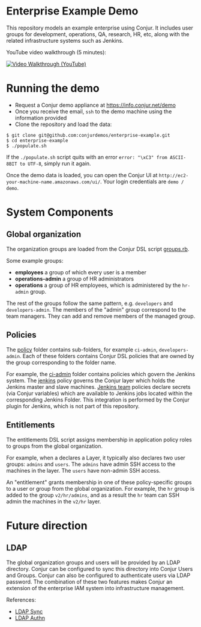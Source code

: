 # Enterprise Example Demo

This repository models an example enterprise using Conjur. It includes user groups for development, operations, QA, research, HR, etc, along with the related infrastructure systems such as Jenkins.

YouTube video walkthrough (5 minutes):

[![Video Walkthrough (YouTube)](http://img.youtube.com/vi/vpZQNjns0Ks/0.jpg)](http://www.youtube.com/watch?v=vpZQNjns0Ks)

# Running the demo

* Request a Conjur demo appliance at https://info.conjur.net/demo
* Once you receive the email, `ssh` to the demo machine using the information provided
* Clone the repository and load the data:

```sh-session
$ git clone git@github.com:conjurdemos/enterprise-example.git
$ cd enterprise-example
$ ./populate.sh
```

If the `./populate.sh` script quits with an error `error: "\xC3" from ASCII-8BIT to UTF-8`, simply run it again.

Once the demo data is loaded, you can open the Conjur UI at `http://ec2-your-machine-name.amazonaws.com/ui/`. Your login credentials are `demo / demo`.

# System Components

## Global organization

The organization groups are loaded from the Conjur DSL script  [groups.rb](https://github.com/conjurdemos/enterprise-example/blob/master/policy/groups.rb). 

Some example groups:

* **employees** a group of which every user is a member
* **operations-admin** a group of HR administrators
* **operations** a group of HR employees, which is administered by the `hr-admin` group.

The rest of the groups follow the same pattern, e.g. `developers` and `developers-admin`. The members of the "admin" group correspond to the team managers. They can add and remove members of the managed group. 

## Policies

The [policy](https://github.com/conjurdemos/enterprise-example/tree/master/policy) folder contains sub-folders, for example `ci-admin`, `developers-admin`. Each of these folders contains Conjur DSL policies that are owned by the group corresponding to the folder name. 

For example, the [ci-admin](https://github.com/conjurdemos/enterprise-example/tree/master/policy/ci-admin) folder contains policies which govern the Jenkins system. The [jenkins](https://github.com/conjurdemos/enterprise-example/blob/master/policy/ci-admin/jenkins.rb) policy governs the Conjur layer which holds the Jenkins master and slave machines. [Jenkins team](https://github.com/conjurdemos/enterprise-example/blob/master/policy/ci-admin/team-a.rb) policies declare secrets (via Conjur variables) which are available to Jenkins jobs located within the corresponding Jenkins Folder. This integration is performed by the Conjur plugin for Jenkins, which is not part of this repository.

## Entitlements

The entitlements DSL script assigns membership in application policy roles to groups from the global organization.

For example, when a declares a Layer, it typically also declares two user groups: `admins` and `users`. The `admins` have admin SSH access to the machines in the layer. The `users` have non-admin SSH access.

An "entitlement" grants membership in one of these policy-specific groups to a user or group from the global organization. For example, the `hr` group is added to the group `v2/hr/admins`, and as a result the `hr` team can SSH admin the machines in the `v2/hr` layer.

# Future direction

## LDAP

The global organization groups and users will be  provided by an LDAP directory. Conjur can be configured to sync this directory into Conjur Users and Groups. Conjur can also be configured to authenticate users via LDAP password. The combination of these two features makes Conjur an extension of the enterprise IAM system into infrastructure management.

References:

* [LDAP Sync](https://github.com/conjurinc/ldap-sync)
* [LDAP Authn](https://github.com/conjurinc/authn-ldap)

